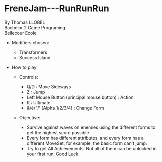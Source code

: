 # FreneJam---RunRunRun
By Thomas LLOBEL\
Bachelor 2 Game Programing\
Bellecour Ecole

- Modifiers chosen:
  - Transformers
  - Success Island
  
- How to play:

  - Controls:

    - Q/D : Move Sideways
    - Z : Jump
    - Left Mouse Button (principal mouse button) : Action
    - R : Ultimate
    - &/é/"/' (Alpha 1/2/3/4) : Change Form

  - Objective:
    - Survive against waves on enemies using the different forms to get the highest score possible
    - Every form has different attributes, and every form has a different MoveSet, for example, the basic form can't jump.
    - Try to get All Achievements. Not all of them can be unlocked in your first run. Good Luck.
